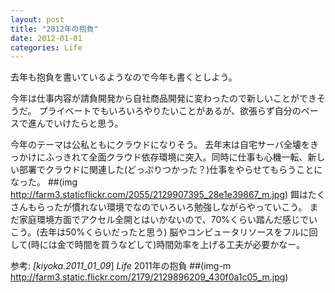 ```yaml
---
layout: post
title: "2012年の抱負"
date: 2012-01-01
categories: Life
---
```

去年も抱負を書いているようなので今年も書くとしよう。

今年は仕事内容が請負開発から自社商品開発に変わったので新しいことができそうだ。
プライベートでもいろいろやりたいことがあるが、欲張らず自分のペースで進んでいけたらと思う。

今年のテーマは公私ともにクラウドになりそう。
去年末は自宅サーバ全壊をきっかけにふっきれて全面クラウド依存環境に突入。同時に仕事も心機一転、新しい部署でクラウドに関連した(どっぷりつかった？)仕事をやらせてもらうことになった。
##(img http://farm3.staticflickr.com/2055/2129907395_28e1e39867_m.jpg)
餌はたくさんもらったが慣れない環境でなのでいろいろ勉強しながらやっていこう。
まだ家庭環境方面でアクセル全開とはいかないので、70%くらい踏んだ感じでいこう。(去年は50%くらいだったと思う)
脳やコンピュータリソースをフルに回して(時には金で時間を買うなどして)時間効率を上げる工夫が必要かなー。

 参考: *[kiyoka.2011_01_09*] *Life* 2011年の抱負
 ##(img-m http://farm3.static.flickr.com/2179/2129896209_430f0a1c05_m.jpg)

